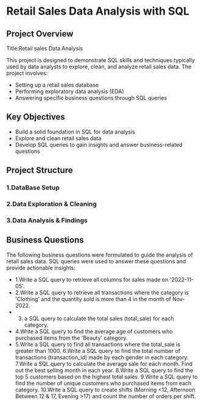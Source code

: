 # Retail Sales Data Analysis with SQL

## Project Overview

Title:Retail sales Data Analysis

This project is designed to demonstrate SQL skills and techniques typically used by data analysts to explore, clean, and analyze retail sales data. The project involves:

- Setting up a retail sales database
- Performing exploratory data analysis (EDA)
- Answering specific business questions through SQL queries

## Key Objectives

- Build a solid foundation in SQL for data analysis
- Explore and clean retail sales data
- Develop SQL queries to gain insights and answer business-related questions

 ## Project Structure 
### 1.DataBase Setup
### 2.Data Exploration & Cleaning
### 3.Data Analysis & Findings

## Business Questions
The following business questions were formulated to guide the analysis of retail sales data. SQL queries were used to answer these questions and provide actionable insights:

- 1.Write a SQL query to retrieve all columns for sales made on '2022-11-05'.
- 2.Write a SQL query to retrieve all transactions where the category is 'Clothing' and the quantity sold is more than 4 in the month of Nov-2022.
- 3. a SQL query to calculate the total sales (total_sale) for each category.
- 4.Write a SQL query to find the average age of customers who purchased items from the 'Beauty' category.
- 5.Write a SQL query to find all transactions where the total_sale is greater than 1000.
6.Write a SQL query to find the total number of transactions (transaction_id) made by each gender in each category.
7.Write a SQL query to calculate the average sale for each month. Find out the best selling month in each year.
8.Write a SQL query to find the top 5 customers based on the highest total sales.
9.Write a SQL query to find the number of unique customers who purchased items from each category.
10.Write a SQL query to create shifts (Morning <12, Afternoon Between 12 & 17, Evening >17) and count the number of orders per shift.


